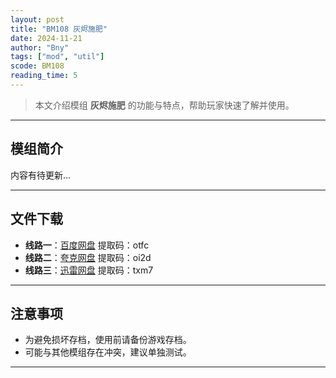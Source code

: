 ```yaml
---
layout: post
title: "BM108 灰烬施肥"
date: 2024-11-21
author: "Bny"
tags: ["mod", "util"]
scode: BM108
reading_time: 5
---
```


> 本文介绍模组 **灰烬施肥** 的功能与特点，帮助玩家快速了解并使用。

---

## 模组简介

内容有待更新...

---


## 文件下载
- **线路一**：[百度网盘](https://pan.baidu.com/s/1ZUzpPP7wfiGVVXBE3bkddg?pwd=otfc)  提取码：otfc  
- **线路二**：[夸克网盘](https://pan.quark.cn/s/fdec74095f05?pwd=oi2d)  提取码：oi2d  
- **线路三**：[迅雷网盘](https://pan.xunlei.com/s/VOCCbdxuQNZoOrhJ3-A82g1zA1?pwd=txm7)  提取码：txm7  

---

## 注意事项
- 为避免损坏存档，使用前请备份游戏存档。
- 可能与其他模组存在冲突，建议单独测试。

---

